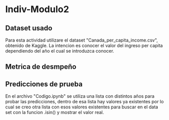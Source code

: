 # Indiv-Modulo2


## Dataset usado
Para esta actividad utilizare el dataset "Canada_per_capita_income.csv", obtenido de Kaggle. La intencion es conocer el valor del ingreso per capita dependiendo del año el cual se introduzca conocer.

## Metrica de desmpeño

## Predicciones de prueba
En el archivo "Codigo.ipynb" se utiliza una lista con distintos años para probar las predicciones, dentro de esa lista hay valores ya existentes por lo cual se creo otra lista con esos valores existentes para buscar en el data set con la funcion .isin() y mostrar el valor real.


